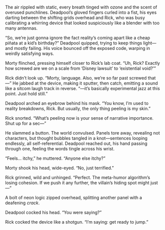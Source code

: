 The air rippled with static, every breath tinged with ozone and the scent of overused punchlines. Deadpool’s gloved fingers curled into a fist, his eyes darting between the shifting grids overhead and Rick, who was busy calibrating a whirring device that looked suspiciously like a blender with too many antennas.

“So, we’re just gonna ignore the fact reality’s coming apart like a cheap piñata at a kid’s birthday?” Deadpool quipped, trying to keep things light—and mostly failing. His voice bounced off the exposed code, warping in weirdly satisfying ways.

Morty flinched, pressing himself closer to Rick’s lab coat. “Uh, Rick? Exactly how screwed are we on a scale from ‘Disney lawsuit’ to ‘existential void?’”

Rick didn’t look up. “Morty, language. Also, we’re so far past screwed that—” He jabbed at the device, making it sputter, then catch, emitting a sound like a sitcom laugh track in reverse. “—it’s basically experimental jazz at this point. Just hold still.”

Deadpool arched an eyebrow behind his mask. “You know, I’m used to reality breakdowns, Rick. But usually, the only thing peeling is my skin.”

Rick snorted. “What’s peeling now is your sense of narrative importance. Shut up for a sec—”

He slammed a button. The world convulsed. Panels tore away, revealing not characters, but thought bubbles tangled in a knot—sentences looping endlessly, all self-referential. Deadpool reached out, his hand passing through one, feeling the words tingle across his wrist.

“Feels... itchy,” he muttered. “Anyone else itchy?”

Morty shook his head, wide-eyed. “No, just terrified.”

Rick grinned, wild and unhinged. “Perfect. The meta-humor algorithm’s losing cohesion. If we push it any further, the villain’s hiding spot might just—”

A bolt of neon logic zipped overhead, splitting another panel with a deafening *crack*.

Deadpool cocked his head. “You were saying?”

Rick cocked the device like a shotgun. “I’m saying: get ready to jump.”